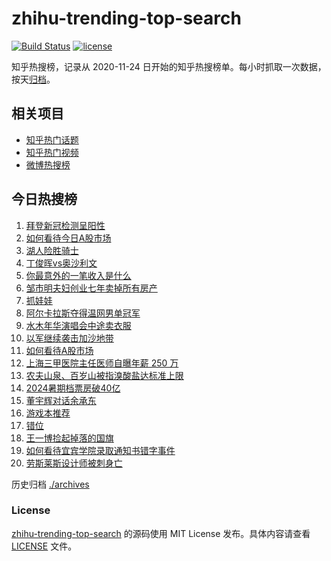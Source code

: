 # zhihu-trending-top-search

[![Build Status](https://github.com/justjavac/zhihu-trending-top-search/workflows/ci/badge.svg?branch=main)](https://github.com/justjavac/zhihu-trending-top-search/actions)
[![license](https://img.shields.io/github/license/justjavac/zhihu-trending-top-search)](https://github.com/justjavac/zhihu-trending-top-search/blob/main/LICENSE)

知乎热搜榜，记录从 2020-11-24 日开始的知乎热搜榜单。每小时抓取一次数据，按天[归档](./archives)。

## 相关项目

- [知乎热门话题](https://github.com/justjavac/zhihu-trending-hot-questions)
- [知乎热门视频](https://github.com/justjavac/zhihu-trending-hot-video)
- [微博热搜榜](https://github.com/justjavac/weibo-trending-hot-search)

## 今日热搜榜

<!-- BEGIN -->
<!-- 最后更新时间 Fri Jul 19 2024 23:12:13 GMT+0800 (China Standard Time) -->

1. [拜登新冠检测呈阳性](https://www.zhihu.com/search?q=%E6%8B%9C%E7%99%BB%E6%96%B0%E5%86%A0%E6%A3%80%E6%B5%8B%E5%91%88%E9%98%B3%E6%80%A7)
1. [如何看待今日A股市场](https://www.zhihu.com/search?q=%E5%A6%82%E4%BD%95%E7%9C%8B%E5%BE%85%E4%BB%8A%E6%97%A5A%E8%82%A1%E5%B8%82%E5%9C%BA)
1. [湖人险胜骑士](https://www.zhihu.com/search?q=%E6%B9%96%E4%BA%BA%E9%99%A9%E8%83%9C%E9%AA%91%E5%A3%AB)
1. [丁俊晖vs奥沙利文](https://www.zhihu.com/search?q=%E4%B8%81%E4%BF%8A%E6%99%96vs%E5%A5%A5%E6%B2%99%E5%88%A9%E6%96%87)
1. [你最意外的一笔收入是什么](https://www.zhihu.com/search?q=%E4%BD%A0%E6%9C%80%E6%84%8F%E5%A4%96%E7%9A%84%E4%B8%80%E7%AC%94%E6%94%B6%E5%85%A5%E6%98%AF%E4%BB%80%E4%B9%88)
1. [邹市明夫妇创业七年卖掉所有房产](https://www.zhihu.com/search?q=%E9%82%B9%E5%B8%82%E6%98%8E%E5%A4%AB%E5%A6%87%E5%88%9B%E4%B8%9A%E4%B8%83%E5%B9%B4%E5%8D%96%E6%8E%89%E6%89%80%E6%9C%89%E6%88%BF%E4%BA%A7)
1. [抓娃娃](https://www.zhihu.com/search?q=%E6%8A%93%E5%A8%83%E5%A8%83)
1. [阿尔卡拉斯夺得温网男单冠军](https://www.zhihu.com/search?q=%E9%98%BF%E5%B0%94%E5%8D%A1%E6%8B%89%E6%96%AF%E5%A4%BA%E5%BE%97%E6%B8%A9%E7%BD%91%E7%94%B7%E5%8D%95%E5%86%A0%E5%86%9B)
1. [水木年华演唱会中途卖衣服](https://www.zhihu.com/search?q=%E6%B0%B4%E6%9C%A8%E5%B9%B4%E5%8D%8E%E6%BC%94%E5%94%B1%E4%BC%9A%E4%B8%AD%E9%80%94%E5%8D%96%E8%A1%A3%E6%9C%8D)
1. [以军继续袭击加沙地带](https://www.zhihu.com/search?q=%E4%BB%A5%E5%86%9B%E7%BB%A7%E7%BB%AD%E8%A2%AD%E5%87%BB%E5%8A%A0%E6%B2%99%E5%9C%B0%E5%B8%A6)
1. [如何看待A股市场](https://www.zhihu.com/search?q=%E5%A6%82%E4%BD%95%E7%9C%8B%E5%BE%85A%E8%82%A1%E5%B8%82%E5%9C%BA)
1. [上海三甲医院主任医师自曝年薪 250 万](https://www.zhihu.com/search?q=%E4%B8%8A%E6%B5%B7%E4%B8%89%E7%94%B2%E5%8C%BB%E9%99%A2%E4%B8%BB%E4%BB%BB%E5%8C%BB%E5%B8%88%E8%87%AA%E6%9B%9D%E5%B9%B4%E8%96%AA%20250%20%E4%B8%87)
1. [农夫山泉、百岁山被指溴酸盐达标准上限](https://www.zhihu.com/search?q=%E5%86%9C%E5%A4%AB%E5%B1%B1%E6%B3%89%E3%80%81%E7%99%BE%E5%B2%81%E5%B1%B1%E8%A2%AB%E6%8C%87%E6%BA%B4%E9%85%B8%E7%9B%90%E8%BE%BE%E6%A0%87%E5%87%86%E4%B8%8A%E9%99%90)
1. [2024暑期档票房破40亿](https://www.zhihu.com/search?q=2024%E6%9A%91%E6%9C%9F%E6%A1%A3%E7%A5%A8%E6%88%BF%E7%A0%B440%E4%BA%BF)
1. [董宇辉对话余承东](https://www.zhihu.com/search?q=%E8%91%A3%E5%AE%87%E8%BE%89%E5%AF%B9%E8%AF%9D%E4%BD%99%E6%89%BF%E4%B8%9C)
1. [游戏本推荐](https://www.zhihu.com/search?q=%E6%B8%B8%E6%88%8F%E6%9C%AC%E6%8E%A8%E8%8D%90)
1. [错位](https://www.zhihu.com/search?q=%E9%94%99%E4%BD%8D)
1. [王一博捡起掉落的国旗](https://www.zhihu.com/search?q=%E7%8E%8B%E4%B8%80%E5%8D%9A%E6%8D%A1%E8%B5%B7%E6%8E%89%E8%90%BD%E7%9A%84%E5%9B%BD%E6%97%97)
1. [如何看待宜宾学院录取通知书错字事件](https://www.zhihu.com/search?q=%E5%A6%82%E4%BD%95%E7%9C%8B%E5%BE%85%E5%AE%9C%E5%AE%BE%E5%AD%A6%E9%99%A2%E5%BD%95%E5%8F%96%E9%80%9A%E7%9F%A5%E4%B9%A6%E9%94%99%E5%AD%97%E4%BA%8B%E4%BB%B6)
1. [劳斯莱斯设计师被刺身亡](https://www.zhihu.com/search?q=%E5%8A%B3%E6%96%AF%E8%8E%B1%E6%96%AF%E8%AE%BE%E8%AE%A1%E5%B8%88%E8%A2%AB%E5%88%BA%E8%BA%AB%E4%BA%A1)

<!-- END -->

历史归档 [./archives](./archives)

### License

[zhihu-trending-top-search](https://github.com/justjavac/zhihu-trending-top-search) 的源码使用 MIT License
发布。具体内容请查看 [LICENSE](./LICENSE) 文件。
